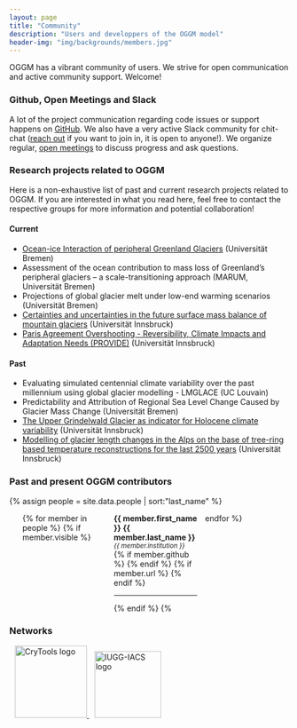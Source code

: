 ```yaml
---
layout: page
title: "Community"
description: "Users and developpers of the OGGM model"
header-img: "img/backgrounds/members.jpg"
---
```


OGGM has a vibrant community of users. We strive for open communication and active community support. Welcome!

### Github, Open Meetings and Slack

A lot of the project communication regarding code issues or support happens on [GitHub](https://github.com/OGGM/oggm). We also have a very active Slack community for chit-chat ([reach out](mailto:info@oggm.org)
if you want to join in, it is open to anyone!). We organize regular, [open meetings]({{site.baseurl}}/meetings) to discuss progress and ask questions.

### Research projects related to OGGM

Here is a non-exhaustive list of past and current research projects related to OGGM. If you are interested in what you read here, feel free to contact the respective groups for more information and potential collaboration!

#### Current

- [Ocean-ice Interaction of peripheral Greenland Glaciers](https://groce.de/en/our-projects/5-peripheral-glaciers/) (Universität Bremen)
- Assessment of the ocean contribution to mass loss of Greenland’s peripheral glaciers – a scale-transitioning approach (MARUM, Universität Bremen)
- Projections of global glacier melt under low-end warming scenarios (Universität Bremen)
- [Certainties and uncertainties in the future surface mass balance of mountain glaciers](https://www.uibk.ac.at/acinn/research/ice-and-climate/projects/uncertainties-glacier-smb) (Universität Innsbruck)
- [Paris Agreement Overshooting - Reversibility, Climate Impacts and Adaptation Needs (PROVIDE)](https://www.uibk.ac.at/acinn/research/ice-and-climate/projects/provide) (Universität Innsbruck)

#### Past

- Evaluating simulated centennial climate variability over the past millennium using global glacier modelling - LMGLACE (UC Louvain)
- Predictability and Attribution of Regional Sea Level Change Caused by Glacier Mass Change (Universität Bremen)
- [The Upper Grindelwald Glacier as indicator for Holocene climate variability](https://www.uibk.ac.at/acinn/research/ice-and-climate/projects/holocene-climate-variability) (Universität Innsbruck)
- [Modelling of glacier length changes in the Alps on the base of tree-ring based temperature reconstructions for the last 2500 years](https://www.uibk.ac.at/acinn/research/ice-and-climate/projects/modelling-glacier-length-changes) (Universität Innsbruck)

### Past and present OGGM contributors

{% assign people = site.data.people | sort:"last_name" %}

<ul style="columns: 3; -webkit-columns: 3; -moz-columns: 3; list-style-type: none;">
{% for member in people %}
{% if member.visible %}
  <li style="display: inline-block;">
	<strong>{{ member.first_name }} {{ member.last_name }} </strong>
	<br>
	<small><i>{{ member.institution }}</i></small>
	<br>
	{% if member.github %}
	<small>
	<a href="https://github.com/{{ member.github }}" title="Github" target="_blank"><span class="fa-stack fa-lg"> <i class="fa fa-github fa-stack-1x"></i> </span></a>
  </small>
	{% endif %}
	{% if member.url %}
	<small>
	<a href="{{ member.url }}" title="Google Plus" target="_blank"><span class="fa-stack fa-lg"><i class="fa fa-external-link fa-stack-1x"></i></span></a>
  </small>
	{% endif %}
  <hr>
	</li>
{% endif %}
{% endfor %}
</ul>

### Networks

 <a href="https://cryo-tools.org/">
 <img src="https://cryo-tools.org/wp-content/uploads/2017/10/cryo-tools-logo-200px.png" alt="CryTools logo" height="130px" style="margin-left:10px">
</a>

 <a href="https://cryosphericsciences.org/">
 <img src="http://www.iugg.org/images/logos/IACS_logo_new2.png" alt="IUGG-IACS logo"  height="120px" style="margin-left:10px">
</a>

